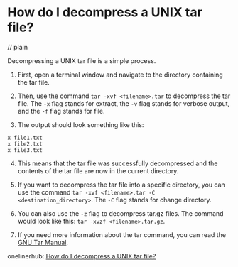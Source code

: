 # How do I decompress a UNIX tar file?
// plain

Decompressing a UNIX tar file is a simple process.

1. First, open a terminal window and navigate to the directory containing the tar file.

2. Then, use the command `tar -xvf <filename>.tar` to decompress the tar file. The `-x` flag stands for extract, the `-v` flag stands for verbose output, and the `-f` flag stands for file.

3. The output should look something like this:
```
x file1.txt
x file2.txt
x file3.txt
```

4. This means that the tar file was successfully decompressed and the contents of the tar file are now in the current directory.

5. If you want to decompress the tar file into a specific directory, you can use the command `tar -xvf <filename>.tar -C <destination_directory>`. The `-C` flag stands for change directory.

6. You can also use the `-z` flag to decompress tar.gz files. The command would look like this: `tar -xvzf <filename>.tar.gz`.

7. If you need more information about the tar command, you can read the [GNU Tar Manual](https://www.gnu.org/software/tar/manual/tar.html).

onelinerhub: [How do I decompress a UNIX tar file?](https://onelinerhub.com/cli-tar/how-do-i-decompress-a-unix-tar-file)